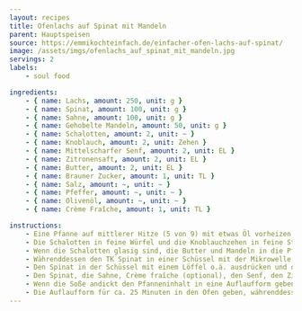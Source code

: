 ```yaml
---
layout: recipes
title: Ofenlachs auf Spinat mit Mandeln
parent: Hauptspeisen
source: https://emmikochteinfach.de/einfacher-ofen-lachs-auf-spinat/
image: /assets/imgs/ofenlachs_auf_spinat_mit_mandeln.jpg
servings: 2
labels:
    - soul food

ingredients:
    - { name: Lachs, amount: 250, unit: g }
    - { name: Spinat, amount: 100, unit: g }
    - { name: Sahne, amount: 100, unit: g }
    - { name: Gehobelte Mandeln, amount: 50, unit: g }
    - { name: Schalotten, amount: 2, unit: ~ }
    - { name: Knoblauch, amount: 2, unit: Zehen }
    - { name: Mittelscharfer Senf, amount: 2, unit: EL }
    - { name: Zitronensaft, amount: 2, unit: EL }
    - { name: Butter, amount: 2, unit: EL }
    - { name: Brauner Zucker, amount: 1, unit: TL }
    - { name: Salz, amount: ~, unit: ~ }
    - { name: Pfeffer, amount: ~, unit: ~ }
    - { name: Olivenöl, amount: ~, unit: ~ }
    - { name: Crème Fraîche, amount: 1, unit: TL }

instructions:
    - Eine Pfanne auf mittlerer Hitze (5 von 9) mit etwas Öl vorheizen, den Backofen auf 160°C Umluft vorheizen.
    - Die Schalotten in feine Würfel und die Knoblauchzehen in feine Streifen schneiden und in die Pfanne geben.
    - Wenn die Schalotten glasig sind, die Butter und Mandeln in die Pfanne geben.
    - Währenddessen den TK Spinat in einer Schüssel mit der Mikrowelle auf-/antauen (60-80 Sekunden bei 1000W).
    - Den Spinat in der Schüssel mit einem Löffel o.ä. ausdrücken und das überschüssige Wasser wegkippen.
    - Den Spinat, die Sahne, Crème fraîche (optional), den Senf, den Zitronensaft und den braunen Zucker in die Pfanne geben und vermischen. Mit Salz und Pfeffer würzen.
    - Wenn die Soße andickt den Pfanneninhalt in eine Auflaufform geben und den TK Lachs darauf legen. Die Oberseite vom Lachs mit etwas Öl bestreichen und salzen.
    - Die Auflaufform für ca. 25 Minuten in den Ofen geben, währenddessen eine Beilage zubereiten (Kartoffelpüree, Kroketten, Reis, ..). Fertig!
---
```

